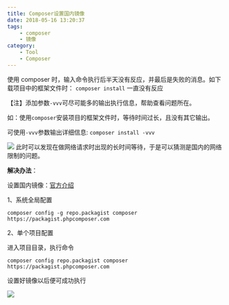 ```yaml
---
title: Composer设置国内镜像
date: 2018-05-16 13:20:37
tags:
    - composer
    - 镜像
category:
    - Tool
    - Composer
---
```


使用 composer 时，输入命令执行后半天没有反应，并最后是失败的消息。如下载项目中的框架文件时：
`composer install`
一直没有反应

<!--more-->

【注】添加参数`-vvv`可尽可能多的输出执行信息，帮助查看问题所在。

如：使用`composer`安装项目的框架文件时，等待时间过长，且没有其它输出。

可使用`-vvv`参数输出详细信息:
`composer install -vvv`

![](https://images2018.cnblogs.com/blog/1049028/201804/1049028-20180415234535780-570407396.png)
此时可以发现在做网络请求时出现的长时间等待，于是可以猜测是国内的网络限制的问题。

**解决办法**：

设置国内镜像：[官方介绍][官方介绍]

1、系统全局配置

`composer config -g repo.packagist composer https://packagist.phpcomposer.com`

2、单个项目配置

进入项目目录，执行命令

`composer config repo.packagist composer https://packagist.phpcomposer.com`

设置好镜像以后便可成功执行

![](https://images2018.cnblogs.com/blog/1049028/201804/1049028-20180415234950392-1812401653.png)

[官方介绍]: https://pkg.phpcomposer.com/
